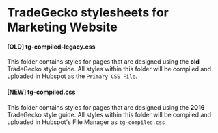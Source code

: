 # TradeGecko stylesheets for Marketing Website

#### [OLD] tg-compiled-legacy.css
This folder contains styles for pages that are designed using the **old** TradeGecko style guide. All styles within this folder will be compiled and uploaded in Hubspot as the `Primary CSS File`.

#### [NEW] tg-compiled.css
This folder contains styles for pages that are designed using the **2016** TradeGecko style guide. All styles within this folder will be compiled and uploaded in Hubspot's File Manager as `tg-compiled.css`

